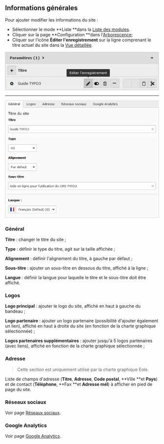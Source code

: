 ## Informations générales

Pour ajouter modifier les informations du site :

* Sélectionner le mode **Liste **dans la [Liste des modules](/présentation-de-typo3/se-reperer-dans-le-backend.md).
* Cliquer sur la page **Configuration **dans l'[Arborescence](/présentation-de-typo3/se-reperer-dans-le-backend.md);
* Cliquer sur l’icône **Éditer l'enregistrement** sur la ligne comprenant le titre actuel du site dans la [Vue détaillée](/présentation-de-typo3/se-reperer-dans-le-backend.md).

![](/assets/config_edit.png)

---

![](/assets/config_edit_form.png)

### Général

**Titre** : changer le titre du site ;

**Type** : définir le type du titre, agit sur la taille affichée ;

**Alignement** : définir l'alignement du titre, à gauche par défaut ;

**Sous-titre** : ajouter un sous-titre en dessous du titre, affiché à la ligne ;

**Langue** : définir la langue pour laquelle le titre et le sous-titre doit être affiché.

### Logos

**Logo principal** : ajouter le logo du site, affiché en haut à gauche du bandeau ;

**Logo partenaire** : ajouter un logo partenaire \(possibilité d'ajouter également un lien\), affiché en haut à droite du site \(en fonction de la charte graphique sélectionnée\) ;

**Logos partenaires supplémentaires** : ajouter jusqu'à 5 logos partenaires \(avec liens\), affiché en fonction de la charte graphique sélectionnée ;

### Adresse

> Cette section est uniquement utilisé par la charte graphique Eole.

Liste de champs d'adresse \(**Titre**, **Adresse**, **Code postal**, **Ville **et **Pays**\) et de contact \(**Téléphone**, **Fax **et **Adresse mél**\) à afficher en pied de page du site.

### Réseaux sociaux

Voir page [Réseaux sociaux](/configuration/reseaux-sociaux.md).

### Google Analytics

Voir page [Google Analytics](/configuration/google-analytics.md).

